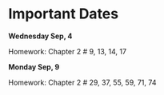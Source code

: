 # Important Dates

**Wednesday Sep, 4**

Homework: Chapter 2 # 9, 13, 14, 17

**Monday Sep, 9**

Homework: Chapter 2 # 29, 37, 55, 59, 71, 74
